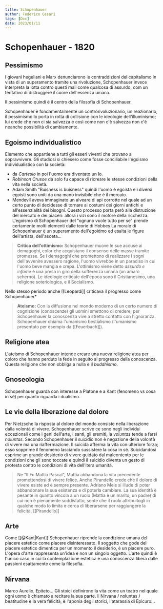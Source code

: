 ```yaml
---
title: Schopenhauer
author: Federico Cesari
tags: [Doc]
date: 2023/01/11
---
```


# Schopenhauer - 1820
## Pessimismo
I giovani hegeliani e Marx denunciarono le contraddizioni del capitalismo in vista di un superamento tramite una rivoluzione, Schopenhauer invece  interpreta la lotta contro questi mali come qualcosa di assurdo, com un tentativo di distruggere il cuore dell'essenza umana.

Il pessimismo quindi è il centro della filosofia di Schopenhauer.

Schopenhauer è fondamentalmente un controrivoluzionario, un reazionario, il pessimismo lo porta in rotta di collisione con le ideologie dell'illuminismo; lui crede che non ci sia salvezza e così come non c'è salvezza non c'è neanche possibilità di cambiamento.

## Egoismo individualistico
Elemento che appartiene a tutti gli esseri viventi che provano a sopravvivere. Gli studiosi si chiesero come fosse conciliabile l'egoismo individualistico con la società:  
- da *Cartesio* in poi l'uomo era diventato un Io.
- *Robinson Crusoe* da solo fu capace di ricreare le stesse condizioni della vita nella società.
- Adam Smith "Buisness is buisness" quindi l'uomo è egoista e i diversi egoisti sono uniti da una mano invisibile che è il mercato.
- Mendevil aveva immaginato un alveare di api corrotte nel quale ad un certo punto di decidesse di tornare ai costumi dei giorni antichi e all'essenzialità dei bisogni. Questo processo porta però alla distruzione del mercato e dei piaceri: allora i vizi sono il motore della ricchezza.
L'egoismo di Schopenhauer del "ognuno vuole tutto per se" prende certamente molti elementi dalle teorie di Hobbes
La morale di Schopenhauer è un superamento dell'egoidmo ed esalta le figure dell'artista, dell'asceta...

> **Critica dell'ottimismo:** Schopenhauer muove le sue accuse ai demagoghi, color che acquistano il consenso delle masse tramite promesse. Se i demagoghi che promettono di realizzare i sogni dell'avvenire avessero ragione, l'uomo vivrebbe in un paradiso in cui l'uomo beve mangia e crepa.
> L'ottimismo viene detto *assurdo e infame* è una presa in giro della sofferenza umana (un amaro scherno).
> Le ideologie criticate dell'epoca sono il Cristianesimo, una religione soteriologica, e il Socialismo.

Nello stesso periodo anche [[Leopardi]] criticava il progresso come Schopenhauer* 

> **Ateismo:** Con la diffusione nel mondo moderno di un certo numero di cognizione (conoscenze) gli uomini smettono di credere, per Schopenhauer la conoscenza vive a stretto contatto con l'ignoranza. Schopenhauer chiama l'umanismo bestialismo (l'umanismo presentato per esempio da [[Feuerbach]]).

## Religione atea
L'ateismo di Schopenhauer intende creare una nuova religione atea per coloro che hanno perduto la fede in seguito al progresso della conoscenza. Questa religione che non obbliga a nulla è il *buddhismo*. 

## Gnoseologia
Schopenhauer guarda con interesse a Platone  e a Kant (fenomeno vs cosa in sè) per quanto riguarda i dualismo. 

## Le vie della liberazione dal dolore
Per Nietzsche la risposta al dolore del mondo consiste nella liberazione dalla volontà di vivere. Schopenhauer scrive ce sono negli individui eccezionali come i geni dell'arte, i santi, gli eremiti, la *voluntas* tende a farsi *noluntas*. Secondo Schopenhauer il suicidio non è negazione della volontà di vivere ma una riaffermazione. Il suicida afferma la vita con ulteriore forza; esso sopprime il fenomeno lasciando sussistere la cosa in sé. Suicidandosi esprime un grande desiderio di vivere guidato dal malcontento per le condizioni che gli sono toccate e quindi il suicidio diventa un gesto di protesta contro le condizioni di vita dell'itera umanità.

> Ne "Il Fu Mattia Pascal", Mattia abbandona la vita precedente promettendosi di vivere felice. Anche Pirandello crede che il dolore di vivere esiste ed è sempre presente. Adriano Meis si illude di poter abbandonare la sua esistenza e di poterla cambiare. La sua identità è pesante in quanto vincola a un ruolo (Mattia è un marito, un padre) di cui non è pienamente soddisfatto, sente che il ruolo attribuitogli in qualche modo lo limita e cerca di liberarsene per raggiungere la felicità.
> [[Pirandello]]

## Arte
Come [[@Kant|Kant]] Schopenhauer riprende la condizione umana del piacere estetico come piacere disinteressato. Il soggetto che gode del piacere estetico dimentica per un momento il desiderio, è un piacere puro. L'opera d'arte rappresenta un'idea e non un singolo oggetto. L'arte quindi è l'unico caso in cui la contemplazione estetica è una conoscenza libera dalle passioni esattamente come la filosofia. 

## Nirvana
Marco Aurelio, Epiteto... Gli stoici definirono la vita come un teatro nel quale ogni uomo è chiamato a recitare la sua parte. Il Nirvana / noluntas / beatitudine  è la vera felicità, è l'aponia degli storici, l'atarassia di Epicuro...

